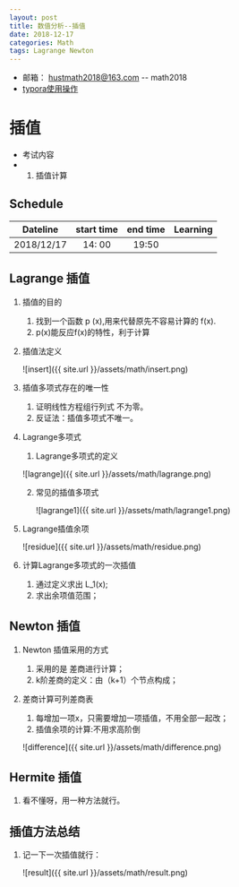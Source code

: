 ```yaml
---
layout: post
title: 数值分析--插值
date: 2018-12-17
categories: Math
tags: Lagrange Newton 
---
```


+ 邮箱： hustmath2018@163.com -- math2018
+ [typora使用操作](https://blog.csdn.net/WeiDelight/article/details/81011921)
# 插值

+ 考试内容
+ 1. 插值计算


## Schedule

|Dateline|start time|end time|Learning|
|:-:|:-:|:-:|:-:|
|2018/12/17|14: 00|19:50||



## Lagrange 插值

1. 插值的目的

   1. 找到一个函数 p (x),用来代替原先不容易计算的 f(x).
   2. p(x)能反应f(x)的特性，利于计算

2. 插值法定义

   ![insert]({{ site.url }}/assets/math/insert.png)

3. 插值多项式存在的唯一性

   1. 证明线性方程组行列式 不为零。
   2. 反证法：插值多项式不唯一。

4. Lagrange多项式

   1. Lagrange多项式的定义

   ![lagrange]({{ site.url }}/assets/math/lagrange.png)

   2. 常见的插值多项式

      ![lagrange1]({{ site.url }}/assets/math/lagrange1.png)

5. Lagrange插值余项

   ![residue]({{ site.url }}/assets/math/residue.png)

6. 计算Lagrange多项式的一次插值

   1. 通过定义求出 L_1(x);
   2. 求出余项值范围；

## Newton 插值

1. Newton 插值采用的方式
   1. 采用的是 差商进行计算；
   2. k阶差商的定义：由（k+1）个节点构成；

2. 差商计算可列差商表

   1. 每增加一项x，只需要增加一项插值，不用全部一起改；
   2. 插值余项的计算:不用求高阶倒

   ![difference]({{ site.url }}/assets/math/difference.png)

## Hermite 插值

1. 看不懂呀，用一种方法就行。

## 插值方法总结

1. 记一下一次插值就行：

   ![result]({{ site.url }}/assets/math/result.png)
